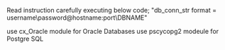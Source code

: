 Read instruction carefully executing below code;
"db_conn_str format = username\password@hostname:port\DBNAME"

use cx_Oracle module for Oracle Databases
use pscycopg2 modeule for Postgre SQL
